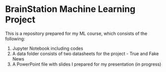 # BrainStation Machine Learning Project

This is a repository prepared for my ML course, which consists of the following:

  1. Jupyter Notebook including codes
  2. A data folder consists of two datasheets for the project - True and Fake News
  3. A PowerPoint file with slides I prepared for my presentation (in progress)
